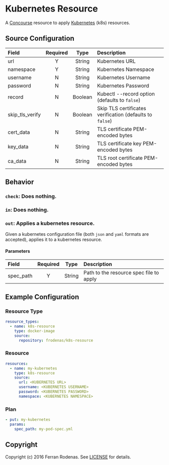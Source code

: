 # Kubernetes Resource

A [Concourse](http://concourse.ci/) resource to apply [Kubernetes](http://kubernetes.io/) (k8s) resources.

## Source Configuration

| Field           | Required | Type    | Description
|:----------------|:--------:|:-------:|:-----------
| url             | Y        | String  | Kubernetes URL
| namespace       | Y        | String  | Kubernetes Namespace
| username        | N        | String  | Kubernetes Username
| password        | N        | String  | Kubernetes Password
| record          | N        | Boolean | Kubectl --record option (defaults to `false`)
| skip_tls_verify | N        | Boolean | Skip TLS certificates verification (defaults to `false`)
| cert_data       | N        | String  | TLS certificate PEM-encoded bytes
| key_data        | N        | String  | TLS certificate key PEM-encoded bytes
| ca_data         | N        | String  | TLS root certificate PEM-encoded bytes

## Behavior

### `check`: Does nothing.

### `in`: Does nothing.

### `out`: Applies a kubernetes resource.

Given a kubernetes configuration file (both `json` and `yaml` formats are accepted), applies it to a kubernetes resource.

#### Parameters

| Field     | Required | Type   | Description
|:----------|:--------:|:------:|:-----------
| spec_path | Y        | String | Path to the resource spec file to apply

## Example Configuration

### Resource Type

```yaml
resource_types:
  - name: k8s-resource
    type: docker-image
    source:
      repository: frodenas/k8s-resource
```

### Resource

``` yaml
resources:
  - name: my-kubernetes
    type: k8s-resource
    source:
      url: <KUBERNETES URL>
      username: <KUBERNETES USERNAME>
      password: <KUBERNETES PASSWORD>
      namespace: <KUBERNETES NAMESPACE>
```

### Plan

``` yaml
- put: my-kubernetes
  params:
    spec_path: my-pod-spec.yml
```

## Copyright

Copyright (c) 2016 Ferran Rodenas. See [LICENSE](https://github.com/frodenas/k8s-resource/blob/master/LICENSE) for details.
